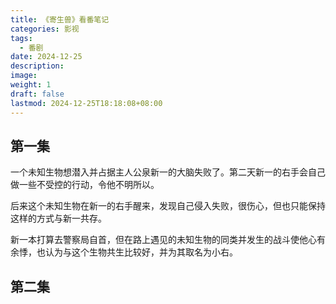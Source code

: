 ```yaml
---
title: 《寄生兽》看番笔记
categories: 影视
tags:
  - 番剧
date: 2024-12-25
description: 
image: 
weight: 1
draft: false
lastmod: 2024-12-25T18:18:08+08:00
---
```

## 第一集

一个未知生物想潜入并占据主人公泉新一的大脑失败了。第二天新一的右手会自己做一些不受控的行动，令他不明所以。

后来这个未知生物在新一的右手醒来，发现自己侵入失败，很伤心，但也只能保持这样的方式与新一共存。

新一本打算去警察局自首，但在路上遇见的未知生物的同类并发生的战斗使他心有余悸，也认为与这个生物共生比较好，并为其取名为小右。

## 第二集

